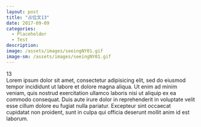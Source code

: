 ```yaml
---
layout: post
title: "占位文13"
date: 2017-09-09
categories:
  - Placeholder
  - Test
description:
image: /assets/images/seeingNY01.gif
image-sm: /assets/images/seeingNY01.gif
---
```

13  
Lorem ipsum dolor sit amet, consectetur adipisicing elit, sed do eiusmod tempor incididunt ut labore et dolore magna aliqua. Ut enim ad minim veniam, quis nostrud exercitation ullamco laboris nisi ut aliquip ex ea commodo consequat. Duis aute irure dolor in reprehenderit in voluptate velit esse cillum dolore eu fugiat nulla pariatur. Excepteur sint occaecat cupidatat non proident, sunt in culpa qui officia deserunt mollit anim id est laborum.
